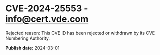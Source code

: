# CVE-2024-25553 - info@cert.vde.com

Rejected reason: This CVE ID has been rejected or withdrawn by its CVE Numbering Authority.

**Publish date:** 2024-03-01
